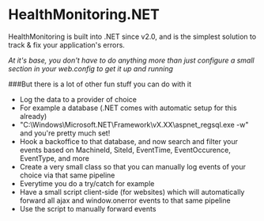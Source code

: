 HealthMonitoring.NET
====================

HealthMonitoring is built into .NET since v2.0, and is the simplest solution to track & fix your application's errors.

*At it's base, you don't have to do anything more than just configure a small section in your web.config to get it up and running*

###But there is a lot of other fun stuff you can do with it
* Log the data to a provider of choice
 * For example a database (.NET comes with automatic setup for this already)
  * "C:\Windows\Microsoft.NET\Framework\vX.XX\aspnet_regsql.exe -w" and you're pretty much set!
* Hook a backoffice to that database, and now search and filter your events based on MachineId, SiteId, EventTime, EventOccurence, EventType, and more
* Create a very small class so that you can manually log events of your choice via that same pipeline
 * Everytime you do a try/catch for example
* Have a small script client-side (for websites) which will automatically forward all ajax and window.onerror events to that same pipeline
 * Use the script to manually forward events